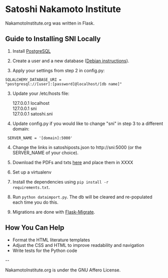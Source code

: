 Satoshi Nakamoto Institute
===========

NakamotoInstitute.org was written in Flask. 


## Guide to Installing SNI Locally

1. Install [PostgreSQL](http://www.postgresql.org/)

2. Create a user and a new database ([Debian instructions](https://wiki.debian.org/PostgreSql)).

3. Apply your settings from step 2 in config.py:


<code>SQLALCHEMY_DATABASE_URI = "postgresql://[user]:[password]@localhost/[db name]"</code>


3. Update your /etc/hosts file:

    127.0.0.1     localhost <br />
    127.0.0.1     sni <br />
    127.0.0.1     satoshi.sni <br />

3. Update config.py if you would like to change "sni" in step 3 to a different domain:

<code> SERVER_NAME = '[domain]:5000' </code>


4. Change the links in satoshiposts.json to http://sni:5000 (or the SERVER_NAME of your choice).

5. Download the PDFs and txts [here](http://nakamotoinstitute.org/static/docs/sni-docs.zip) and place them in XXXX

6. Set up a virtualenv 

8. Install the dependencies using <code>pip install -r requirements.txt</code>.

9. Run <code>python dataimport.py</code>. The db will be cleared and re-populated each time you do this.

10. Migrations are done with [Flask-Migrate](http://flask-migrate.readthedocs.org/en/latest/).




## How You Can Help

* Format the HTML literature templates
* Adjust the CSS and HTML to improve readability and navigation
* Write tests for the Python code

--

NakamotoInstitute.org is under the GNU Affero License.
